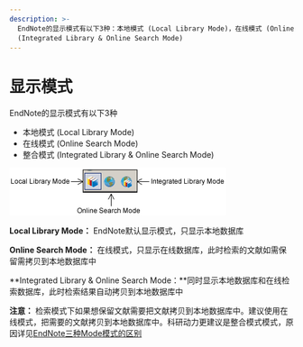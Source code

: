 ```yaml
---
description: >-
  EndNote的显示模式有以下3种：本地模式 (Local Library Mode)，在线模式 (Online Search Mode)，整合模式
  (Integrated Library & Online Search Mode)
---
```


# 显示模式

EndNote的显示模式有以下3种

* 本地模式 \(Local Library Mode\)
* 在线模式 \(Online Search Mode\)
* 整合模式 \(Integrated Library & Online Search Mode\)

![](../.gitbook/assets/displays-modes.png)

**Local Library Mode：** EndNote默认显示模式，只显示本地数据库

**Online Search Mode：** 在线模式，只显示在线数据库，此时检索的文献如需保留需拷贝到本地数据库中

**Integrated Library & Online Search Mode：**同时显示本地数据库和在线检索数据库，此时检索结果自动拷贝到本地数据库中

**注意：** 检索模式下如果想保留文献需要把文献拷贝到本地数据库中。建议使用在线模式，把需要的文献拷贝到本地数据库中。科研动力更建议是整合模式模式，原因详见[EndNote三种Mode模式的区别](http://www.howsci.com/endnot-the-diffrence-between-three-modes.html)

